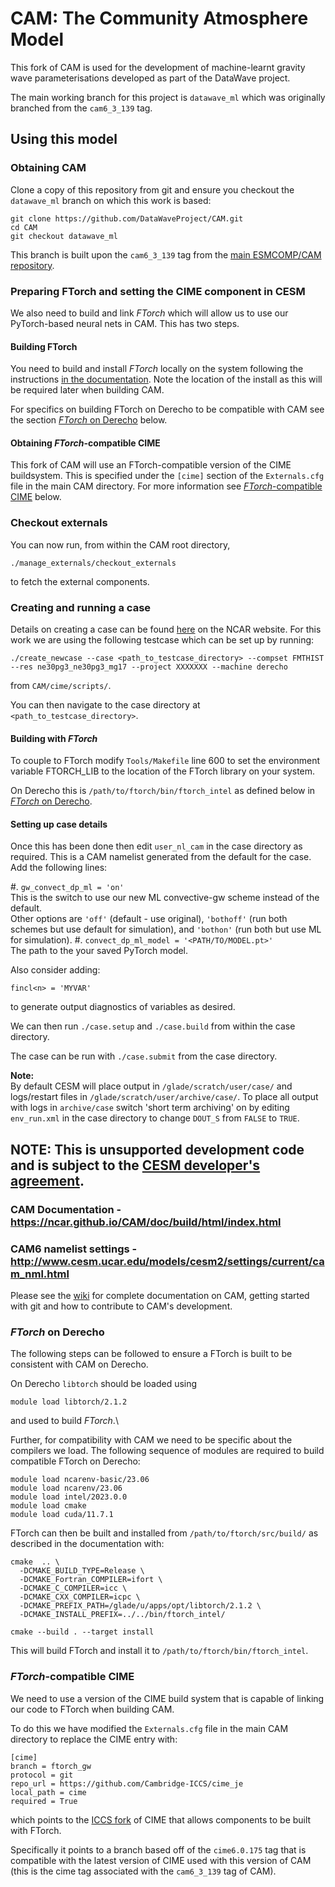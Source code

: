 # CAM: The Community Atmosphere Model

This fork of CAM is used for the development of machine-learnt gravity wave parameterisations
developed as part of the DataWave project.

The main working branch for this project is `datawave_ml` which was originally branched
from the `cam6_3_139` tag.


## Using this model

### Obtaining CAM

Clone a copy of this repository from git and ensure you checkout the `datawave_ml`
branch on which this work is based:
```
git clone https://github.com/DataWaveProject/CAM.git
cd CAM
git checkout datawave_ml
```
This branch is built upon the `cam6_3_139` tag from the
[main ESMCOMP/CAM repository](https://github.com/ESCOMP/CAM).

### Preparing FTorch and setting the CIME component in CESM

We also need to build and link _FTorch_ which will allow us to use our PyTorch-based
neural nets in CAM. This has two steps.

#### Building FTorch

You need to build and install _FTorch_ locally on the system following the instructions
[in the documentation](https://github.com/Cambridge-ICCS/FTorch).
Note the location of the install as this will be required later when building CAM.

For specifics on building FTorch on Derecho to be compatible with CAM see the section
[_FTorch_ on Derecho](#ftorch-on-derecho) below.


#### Obtaining _FTorch_-compatible CIME

This fork of CAM will use an FTorch-compatible version of the CIME buildsystem.
This is specified under the `[cime]` section of the `Externals.cfg` file in the
main CAM directory. For more information see
[_FTorch_-compatible CIME](#ftorch-compatible-cime) below.

### Checkout externals

You can now run, from within the CAM root directory,
```
./manage_externals/checkout_externals
```
to fetch the external components.

### Creating and running a case

Details on creating a case can be found
[here](https://ncar.github.io/CAM/doc/build/html/CAM6.0_users_guide/building-and-running-cam.html) on the NCAR website.
For this work we are using the following testcase which can be set up by running:
```
./create_newcase --case <path_to_testcase_directory> --compset FMTHIST --res ne30pg3_ne30pg3_mg17 --project XXXXXXX --machine derecho
```
from `CAM/cime/scripts/`.

You can then navigate to the case directory at `<path_to_testcase_directory>`.

#### Building with _FTorch_

To couple to FTorch modify `Tools/Makefile` line 600 to set the environment variable
FTORCH_LIB to the location of the FTorch library on your system.

On Derecho this is `/path/to/ftorch/bin/ftorch_intel` as defined below in
[_FTorch_ on Derecho](#ftorch-on-derecho).

#### Setting up case details

Once this has been done then edit `user_nl_cam` in the case directory as required.
This is a CAM namelist generated from the default for the case.
Add the following lines:

#. `gw_convect_dp_ml = 'on'`\
    This is the switch to use our new ML convective-gw scheme instead of the default.\
    Other options are `'off'` (default - use original), `'bothoff'` (run both schemes
    but use default for simulation), and `'bothon'` (run both but use ML for simulation).
#. `convect_dp_ml_model = '<PATH/TO/MODEL.pt>'`\
    The path to the your saved PyTorch model.

Also consider adding:
```
fincl<n> = 'MYVAR'
```
to generate output diagnostics of variables as desired.

We can then run `./case.setup` and `./case.build` from within the case directory.

The case can be run with `./case.submit` from the case directory.

**Note:**\
By default CESM will place output in `/glade/scratch/user/case/`
and logs/restart files in `/glade/scratch/user/archive/case/`.
To place all output with logs in `archive/case` switch 'short term archiving' on by
editing `env_run.xml` in the case directory to change `DOUT_S` from `FALSE` to `TRUE`.

## NOTE: This is **unsupported** development code and is subject to the [CESM developer's agreement](http://www.cgd.ucar.edu/cseg/development-code.html).

### CAM Documentation - https://ncar.github.io/CAM/doc/build/html/index.html

### CAM6 namelist settings - http://www.cesm.ucar.edu/models/cesm2/settings/current/cam_nml.html

Please see the [wiki](https://github.com/ESCOMP/CAM/wiki) for complete documentation on CAM, getting started with git and how to contribute to CAM's development.

### _FTorch_ on Derecho

The following steps can be followed to ensure a FTorch is built to be consistent
with CAM on Derecho.

On Derecho `libtorch` should be loaded using
```
module load libtorch/2.1.2
```
and used to build _FTorch_.\

Further, for compatibility with CAM we need to be specific about the compilers we
load. The following sequence of modules are required to build compatible FTorch on
Derecho:
```
module load ncarenv-basic/23.06
module load ncarenv/23.06
module load intel/2023.0.0
module load cmake
module load cuda/11.7.1
```

FTorch can then be built and installed from `/path/to/ftorch/src/build/` as described in the
documentation with:
```
cmake  .. \
  -DCMAKE_BUILD_TYPE=Release \
  -DCMAKE_Fortran_COMPILER=ifort \
  -DCMAKE_C_COMPILER=icc \
  -DCMAKE_CXX_COMPILER=icpc \
  -DCMAKE_PREFIX_PATH=/glade/u/apps/opt/libtorch/2.1.2 \
  -DCMAKE_INSTALL_PREFIX=../../bin/ftorch_intel/

cmake --build . --target install
```

This will build FTorch and install it to `/path/to/ftorch/bin/ftorch_intel`.

### _FTorch_-compatible CIME

We need to use a version of the CIME build system that is capable of linking
our code to FTorch when building CAM.

To do this we have modified the `Externals.cfg` file in the main CAM directory to
replace the CIME entry with:
```
[cime]
branch = ftorch_gw
protocol = git
repo_url = https://github.com/Cambridge-ICCS/cime_je
local_path = cime
required = True
```
which points to the [ICCS fork](https://github.com/Cambridge-ICCS/cime_je) of CIME
that allows components to be built with FTorch.

Specifically it points to a branch based off of the `cime6.0.175` tag that is compatible
with the latest version of CIME used with this version of CAM (this is the cime tag 
associated with the `cam6_3_139` tag of CAM).
